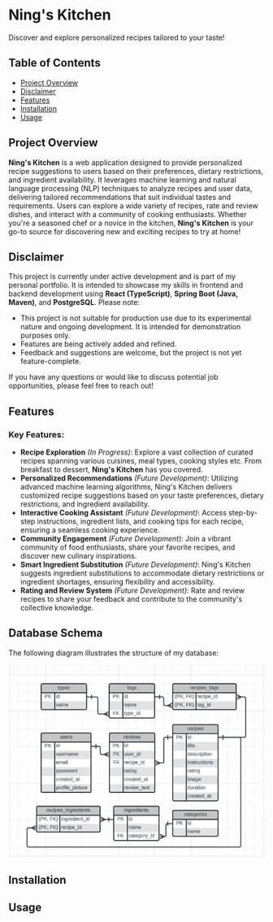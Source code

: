 # Ning's Kitchen
Discover and explore personalized recipes tailored to your taste!

## Table of Contents

- [Project Overview](#project-overview)
- [Disclaimer](#disclaimer)
- [Features](#features)
- [Installation](#installation)
- [Usage](#usage)

## Project Overview

**Ning's Kitchen** is a web application designed to provide personalized recipe suggestions to users based on their preferences, dietary restrictions, and ingredient availability. It leverages machine learning and natural language processing (NLP) techniques to analyze recipes and user data, delivering tailored recommendations that suit individual tastes and requirements. Users can explore a wide variety of recipes, rate and review dishes, and interact with a community of cooking enthusiasts. Whether you're a seasoned chef or a novice in the kitchen, **Ning's Kitchen** is your go-to source for discovering new and exciting recipes to try at home!

## Disclaimer

This project is currently under active development and is part of my personal portfolio. It is intended to showcase my skills in frontend and backend development using **React (TypeScript)**, **Spring Boot (Java, Maven)**, and **PostgreSQL**. Please note:
- This project is not suitable for production use due to its experimental nature and ongoing development. It is intended for demonstration purposes only.
- Features are being actively added and refined.
- Feedback and suggestions are welcome, but the project is not yet feature-complete.

If you have any questions or would like to discuss potential job opportunities, please feel free to reach out!

## Features

### Key Features:

- **Recipe Exploration** _(In Progress)_: Explore a vast collection of curated recipes spanning various cuisines, meal types, cooking styles etc. From breakfast to dessert, **Ning's Kitchen** has you covered.
- **Personalized Recommendations** _(Future Development)_: Utilizing advanced machine learning algorithms, Ning's Kitchen delivers customized recipe suggestions based on your taste preferences, dietary restrictions, and ingredient availability.
- **Interactive Cooking Assistant** _(Future Development)_: Access step-by-step instructions, ingredient lists, and cooking tips for each recipe, ensuring a seamless cooking experience.
- **Community Engagement** _(Future Development)_: Join a vibrant community of food enthusiasts, share your favorite recipes, and discover new culinary inspirations.
- **Smart Ingredient Substitution** _(Future Development)_: Ning's Kitchen suggests ingredient substitutions to accommodate dietary restrictions or ingredient shortages, ensuring flexibility and accessibility.
- **Rating and Review System** _(Future Development)_: Rate and review recipes to share your feedback and contribute to the community's collective knowledge.

## Database Schema
The following diagram illustrates the structure of my database:

![SQL Schema](./src/main/resources/image/schema.png)


## Installation

## Usage
